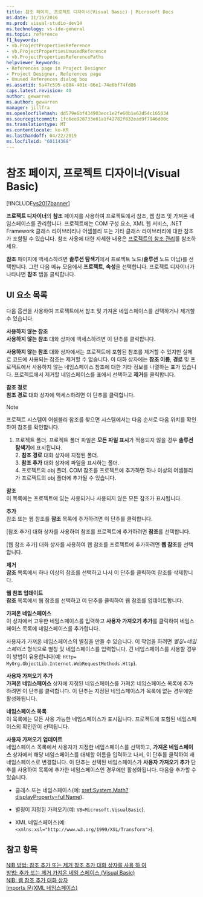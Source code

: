 ```yaml
---
title: 참조 페이지, 프로젝트 디자이너(Visual Basic) | Microsoft Docs
ms.date: 11/15/2016
ms.prod: visual-studio-dev14
ms.technology: vs-ide-general
ms.topic: reference
f1_keywords:
- vb.ProjectPropertiesReference
- vb.ProjectPropertiesUnusedReference
- vb.ProjectPropertiesReferencePaths
helpviewer_keywords:
- References page in Project Designer
- Project Designer, References page
- Unused References dialog box
ms.assetid: 5a47c595-e084-401c-86e1-74e0bf74fd86
caps.latest.revision: 40
author: gewarren
ms.author: gewarren
manager: jillfra
ms.openlocfilehash: dd579e6bf434903ecc1e2fe60b1e62d54c165034
ms.sourcegitcommit: 1fc6ee928733e61a1f42782f832ead9f7946d00c
ms.translationtype: MT
ms.contentlocale: ko-KR
ms.lasthandoff: 04/22/2019
ms.locfileid: "60114368"
---
```

# <a name="references-page-project-designer-visual-basic"></a>참조 페이지, 프로젝트 디자이너(Visual Basic)
[!INCLUDE[vs2017banner](../../includes/vs2017banner.md)]

**프로젝트 디자이너**의 **참조** 페이지를 사용하여 프로젝트에서 참조, 웹 참조 및 가져온 네임스페이스를 관리합니다. 프로젝트에는 COM 구성 요소, XML 웹 서비스, .NET Framework 클래스 라이브러리나 어셈블리 또는 기타 클래스 라이브러리에 대한 참조가 포함될 수 있습니다. 참조 사용에 대한 자세한 내용은 [프로젝트의 참조 관리](../../ide/managing-references-in-a-project.md)를 참조하세요.  
  
 **참조** 페이지에 액세스하려면 **솔루션 탐색기**에서 프로젝트 노드(**솔루션** 노드 아님)를 선택합니다. 그런 다음 메뉴 모음에서 **프로젝트**, **속성**을 선택합니다. 프로젝트 디자이너가 나타나면 **참조** 탭을 클릭합니다.  
  
## <a name="uielement-list"></a>UI 요소 목록  
 다음 옵션을 사용하여 프로젝트에서 참조 및 가져온 네임스페이스를 선택하거나 제거할 수 있습니다.  
  
 **사용하지 않는 참조**  
 **사용하지 않는 참조** 대화 상자에 액세스하려면 이 단추를 클릭합니다.  
  
 **사용하지 않는 참조** 대화 상자에서는 프로젝트에 포함된 참조를 제거할 수 있지만 실제로 코드에 사용되는 참조는 제거할 수 없습니다. 이 대화 상자에는 **참조 이름**, **경로** 및 프로젝트에서 사용하지 않는 네임스페이스 참조에 대한 기타 정보를 나열하는 표가 있습니다. 프로젝트에서 제거할 네임스페이스를 표에서 선택하고 **제거**를 클릭합니다.  
  
 **참조 경로**  
 **참조 경로** 대화 상자에 액세스하려면 이 단추를 클릭합니다.  
  
> [!NOTE]
>  프로젝트 시스템이 어셈블리 참조를 찾으면 시스템에서는 다음 순서로 다음 위치를 확인하여 참조를 확인합니다.  
> 
> 1. 프로젝트 폴더. 프로젝트 폴더 파일은 **모든 파일 표시**가 적용되지 않을 경우 **솔루션 탐색기**에 표시됩니다.  
>    2. **참조 경로** 대화 상자에 지정된 폴더.  
>    3. **참조 추가** 대화 상자에 파일을 표시하는 폴더.  
>    4. 프로젝트의 obj 폴더. COM 참조를 프로젝트에 추가하면 하나 이상의 어셈블리가 프로젝트의 obj 폴더에 추가될 수 있습니다.  
  
 **참조**  
 이 목록에는 프로젝트에 있는 사용되거나 사용되지 않은 모든 참조가 표시됩니다.  
  
 **추가**  
 참조 또는 웹 참조를 **참조** 목록에 추가하려면 이 단추를 클릭합니다.  
  
 [참조 추가] 대화 상자를 사용하여 참조를 프로젝트에 추가하려면 **참조**를 선택합니다.  
  
 [웹 참조 추가] 대화 상자를 사용하여 웹 참조를 프로젝트에 추가하려면 **웹 참조**를 선택합니다.  
  
 **제거**  
 **참조** 목록에서 하나 이상의 참조를 선택하고 나서 이 단추를 클릭하여 참조를 삭제합니다.  
  
 **웹 참조 업데이트**  
 **참조** 목록에서 웹 참조를 선택하고 이 단추를 클릭하여 웹 참조를 업데이트합니다.  
  
 **가져온 네임스페이스**  
 이 상자에서 고유한 네임스페이스를 입력하고 **사용자 가져오기 추가**를 클릭하여 네임스페이스 목록에 네임스페이스를 추가합니다.  
  
 사용자가 가져온 네임스페이스의 별칭을 만들 수 있습니다. 이 작업을 하려면 *별칭*=*네임스페이스* 형식으로 별칭 및 네임스페이스를 입력합니다. 긴 네임스페이스를 사용할 경우 이 방법이 유용합니다(예: `Http= MyOrg.ObjectLib.Internet.WebRequestMethods.Http`).  
  
 **사용자 가져오기 추가**  
 **가져온 네임스페이스** 상자에 지정된 네임스페이스를 가져온 네임스페이스 목록에 추가하려면 이 단추를 클릭합니다. 이 단추는 지정된 네임스페이스가 목록에 없는 경우에만 활성화됩니다.  
  
 **네임스페이스 목록**  
 이 목록에는 모든 사용 가능한 네임스페이스가 표시됩니다. 프로젝트에 포함된 네임스페이스의 확인란이 선택됩니다.  
  
 **사용자 가져오기 업데이트**  
 네임스페이스 목록에서 사용자가 지정한 네임스페이스를 선택하고, **가져온 네임스페이스** 상자에서 해당 네임스페이스를 대체할 이름을 입력하고 나서, 이 단추를 클릭하여 새 네임스페이스로 변경합니다. 이 단추는 선택된 네임스페이스가 **사용자 가져오기 추가** 단추를 사용하여 목록에 추가한 네임스페이스인 경우에만 활성화됩니다. 다음을 추가할 수 있습니다.  
  
- 클래스 또는 네임스페이스(예: <xref:System.Math?displayProperty=fullName>).  
  
- 별칭이 지정된 가져오기(예: `VB=Microsoft.VisualBasic`).  
  
- XML 네임스페이스(예: `<xmlns:xsl="http://www.w3.org/1999/XSL/Transform">`).  
  
## <a name="see-also"></a>참고 항목  
 [NIB 방법: 참조 추가 또는 제거 참조 추가 대화 상자를 사용 하 여](http://msdn.microsoft.com/3bd75d61-f00c-47c0-86a2-dd1f20e231c9)   
 [방법: 추가 또는 제거 가져온 네임 스페이스 (Visual Basic)](../../ide/how-to-add-or-remove-imported-namespaces-visual-basic.md)   
 [NIB: 웹 참조 추가 대화 상자](http://msdn.microsoft.com/bdf05776-c591-40af-bfd7-e1e2aa1e87b5)   
 [Imports 문(XML 네임스페이스)](http://msdn.microsoft.com/library/1f4d50a6-08c7-4c2e-8206-ccae35fcd1b4)
